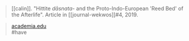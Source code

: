 > [[calin]]. "Hittite *dāsnata*- and the Proto-Indo-European 'Reed Bed' of the Afterlife". Article in [[journal-wekwos]]#4, 2019.

> [academia.edu](https://www.academia.edu/49056528)  
> #have 